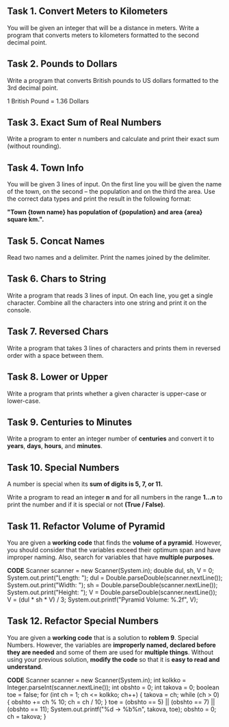 ## Task 1. Convert Meters to Kilometers

You will be given an integer that will be a distance in meters. Write a program that converts meters to kilometers formatted to the second decimal point.



## Task 2. Pounds to Dollars

Write a program that converts British pounds to US dollars formatted to the 3rd decimal point.

1 British Pound = 1.36 Dollars



## Task 3. Exact Sum of Real Numbers

Write a program to enter n numbers and calculate and print their exact sum (without rounding).



## Task 4. Town Info

You will be given 3 lines of input. On the first line you will be given the name of the town, on the second – the population and on the third the area. Use the correct data types and print the result in the following format:

**"Town {town name} has population of {population} and area {area} square km.".**



## Task 5. Concat Names

Read two names and a delimiter. Print the names joined by the delimiter.



## Task 6. Chars to String

Write a program that reads 3 lines of input. On each line, you get a single character. Combine all the characters into one string and print it on the console.



## Task 7. Reversed Chars

Write a program that takes 3 lines of characters and prints them in reversed order with a space between them.



## Task 8. Lower or Upper

Write a program that prints whether a given character is upper-case or lower-case.



## Task 9. Centuries to Minutes

Write a program to enter an integer number of **centuries** and convert it to **years**, **days**, **hours**, and **minutes**.



## Task 10. Special Numbers

A number is special when its **sum of digits is 5, 7, or 11.**

Write a program to read an integer **n** and for all numbers in the range **1…n** to print the number and if it is special or not **(True / False)**.



## Task 11. Refactor Volume of Pyramid

You are given a **working code** that finds the **volume of a pyramid**. However, you should consider that the variables exceed their optimum span and have improper naming. Also, search for variables that have **multiple purposes**.

**CODE**
Scanner scanner = new Scanner(System.in);
double dul, sh, V = 0;
System.out.print("Length: ");
dul = Double.parseDouble(scanner.nextLine());
System.out.print("Width: ");
sh = Double.parseDouble(scanner.nextLine());
System.out.print("Height: ");
V = Double.parseDouble(scanner.nextLine());
V = (dul * sh * V) / 3;
System.out.printf("Pyramid Volume: %.2f", V);



## Task 12. Refactor Special Numbers

You are given a **working code** that is a solution to **roblem 9**. Special Numbers. However, the variables are **improperly named, declared before they are needed** and some of them are used for **multiple things**. Without using your previous solution, **modify the code** so that it is **easy to read and understand**.

**CODE**
Scanner scanner = new Scanner(System.in);
int kolkko = Integer.parseInt(scanner.nextLine());
int obshto = 0;
int takova = 0;
boolean toe = false;
for (int ch = 1; ch <= kolkko; ch++) {
takova = ch;
while (ch > 0) {
obshto += ch % 10; ch = ch / 10; 
} 
toe = (obshto == 5) || (obshto == 7) || (obshto == 11); 
System.out.printf("%d -> %b%n", takova, toe); 
obshto = 0; 
ch = takova; 
}